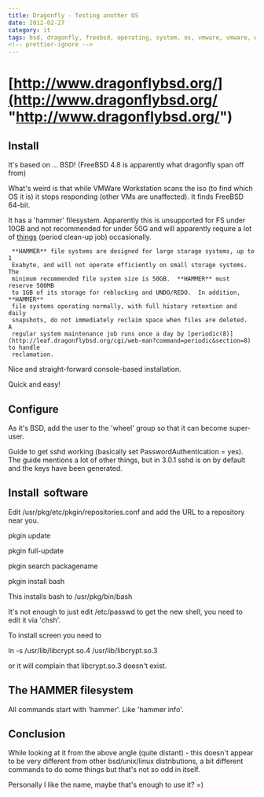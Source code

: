 ```yaml
---
title: Dragonfly - Testing another OS
date: 2012-02-27
category: it
tags: bsd, dragonfly, freebsd, operating, system, os, vmware, vmware, workstation
<!-- prettier-ignore -->
---
```


# [http://www.dragonflybsd.org/](http://www.dragonflybsd.org/ "http://www.dragonflybsd.org/")

## Install

It's based on ... BSD! (FreeBSD 4.8 is apparently what dragonfly span off from)

What's weird is that while VMWare Workstation scans the iso (to find which OS it
is) it stops responding (other VMs are unaffected). It finds FreeBSD 64-bit.

It has a 'hammer' filesystem. Apparently this is unsupported for FS under 10GB
and not recommended for under 50G and will apparently require a lot of
[things](http://leaf.dragonflybsd.org/cgi/web-man?command=newfs_hammer&section=8)
(period clean-up job) occasionally.

     **HAMMER** file systems are designed for large storage systems, up to 1
     Exabyte, and will not operate efficiently on small storage systems.  The
     minimum recommended file system size is 50GB.  **HAMMER** must reserve 500MB
     to 1GB of its storage for reblocking and UNDO/REDO.  In addition, **HAMMER**
     file systems operating normally, with full history retention and daily
     snapshots, do not immediately reclaim space when files are deleted.  A
     regular system maintenance job runs once a day by [periodic(8)](http://leaf.dragonflybsd.org/cgi/web-man?command=periodic&section=8) to handle
     reclamation.

Nice and straight-forward console-based installation.

Quick and easy!

## Configure

As it's BSD, add the user to the 'wheel' group so that it can become super-user.

Guide to get sshd working (basically set PasswordAuthentication = yes). The
guide mentions a lot of other things, but in 3.0.1 sshd is on by default and the
keys have been generated.

## Install  software

Edit /usr/pkg/etc/pkgin/repositories.conf and add the URL to a repository near
you.

pkgin update

pkgin full-update

pkgin search packagename

pkgin install bash

This installs bash to /usr/pkg/bin/bash

It's not enough to just edit /etc/passwd to get the new shell, you need to edit
it via 'chsh'.

To install screen you need to

ln -s /usr/lib/libcrypt.so.4 /usr/lib/libcrypt.so.3

or it will complain that libcrypt.so.3 doesn't exist.

## The HAMMER filesystem

All commands start with 'hammer'. Like 'hammer info'.

## Conclusion

While looking at it from the above angle (quite distant) - this doesn't appear
to be very different from other bsd/unix/linux distributions, a bit different
commands to do some things but that's not so odd in itself.

Personally I like the name, maybe that's enough to use it? =)
